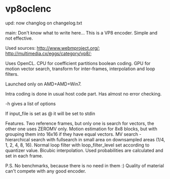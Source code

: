vp8oclenc
=========

upd: 
now changlog on changelog.txt

main:
Don't know what to write here...
This is a VP8 encoder. Simple and not effective.

Used sources: 
http://www.webmproject.org/; http://multimedia.cx/eggs/category/vp8/;

Uses OpenCL. CPU for coefficient partitions boolean coding.
GPU for motion vector search, transform for inter-frames, interpolation and loop filters.

Launched only on AMD+AMD+Win7.

Intra coding is done in usual host code part. Has almost no error checking. 

  -h gives a list of options

If input_file is set as @ it will be set to stdin

Features.
Two reference frames, but only one is search for vectors, the other one uses ZEROMV only.
Motion estimation for 8x8 blocks, but with grouping them into 16x16 if they have equal vectors. 
MV search - hierarchical search with fullsearch in small area on downsampled areas (1/4, 1, 2, 4, 8, 16).
Normal loop filter with loop_filter_level set according to quantizer value.
Bicubic interpolation.
Used probabilities are calculated and set in each frame.

P.S. No benchmarks, because there is no need in them :) Quality of material can't compete with any good encoder.


